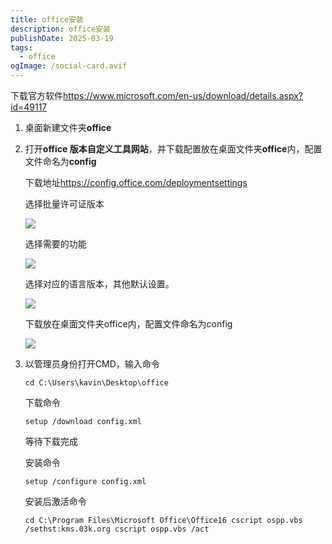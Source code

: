 ```yaml
---
title: office安装
description: office安装
publishDate: 2025-03-19
tags:
  - office
ogImage: /social-card.avif
---
```













下载官方软件<https://www.microsoft.com/en-us/download/details.aspx?id=49117>

1. 桌面新建文件夹**office**
2. 打开**office 版本自定义工具网站**，并下载配置放在桌面文件夹**office**内，配置文件命名为**config**

   下载地址<https://config.office.com/deploymentsettings>

   选择批量许可证版本

   ![](/assets/images/微信截图_20250307121647.png)

   选择需要的功能

   ![](/assets/images/微信截图_20250307121928.png)

   选择对应的语言版本，其他默认设置。

   ![](/assets/images/微信截图_20250307122410.png)

   下载放在桌面文件夹office内，配置文件命名为config

   ![](/assets/images/微信截图_20250307122456.png)
3. 以管理员身份打开CMD，输入命令

   ```
   cd C:\Users\kavin\Desktop\office
   ```

   下载命令

   ```
   setup /download config.xml
   ```

   等待下载完成

   安装命令

   ```
   setup /configure config.xml
   ```

   安装后激活命令

   ```
   cd C:\Program Files\Microsoft Office\Office16 cscript ospp.vbs /sethst:kms.03k.org cscript ospp.vbs /act
   ```
